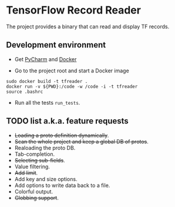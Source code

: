 # TensorFlow Record Reader

The project provides a binary that can read and display TF records.


## Development environment

* Get [PyCharm](https://www.jetbrains.com/pycharm/download/) and [Docker](https://docs.docker.com/engine/installation/)

* Go to the project root and start a Docker image
```
sudo docker build -t tfreader .
docker run -v ${PWD}:/code -w /code -i -t tfreader
source .bashrc
```

* Run all the tests `run_tests`.

## TODO list a.k.a. feature requests

* <s>Loading a proto definition dynamically</s>.
* <s>Scan the whole project and keep a global DB of protos</s>.
* Realoading the proto DB.
* Tab-completion.
* <s>Selecting sub-fields</s>.
* Value filtering.
* <s>Add limit</s>.
* Add key and size options.
* Add options to write data back to a file.
* Colorful output.
* <s>Globbing support</s>.
